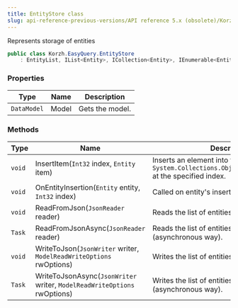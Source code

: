 ```yaml
---
title: EntityStore class
slug: api-reference-previous-versions/API reference 5.x (obsolete)/Korzh.EasyQuery namespace/entitystore-class
---
```



Represents storage of entities
```csharp
public class Korzh.EasyQuery.EntityStore
    : EntityList, IList<Entity>, ICollection<Entity>, IEnumerable<Entity>, IEnumerable, IList, ICollection, IReadOnlyList<Entity>, IReadOnlyCollection<Entity>

```

### Properties

| Type | Name | Description | 
| --- | --- | --- | 
| `DataModel` | Model | Gets the model. | 


### Methods

| Type | Name | Description | 
| --- | --- | --- | 
| `void` | InsertItem(`Int32` index, `Entity` item) | Inserts an element into the `System.Collections.ObjectModel.Collection'1` at the specified index. | 
| `void` | OnEntityInsertion(`Entity` entity, `Int32` index) | Called on entity's insertion. | 
| `void` | ReadFromJson(`JsonReader` reader) | Reads the list of entities from JSON. | 
| `Task` | ReadFromJsonAsync(`JsonReader` reader) | Reads the list of entities from JSON (asynchronous way). | 
| `void` | WriteToJson(`JsonWriter` writer, `ModelReadWriteOptions` rwOptions) | Writes the list of entities to JSON. | 
| `Task` | WriteToJsonAsync(`JsonWriter` writer, `ModelReadWriteOptions` rwOptions) | Writes the list of entities to JSON (asynchronous way). |